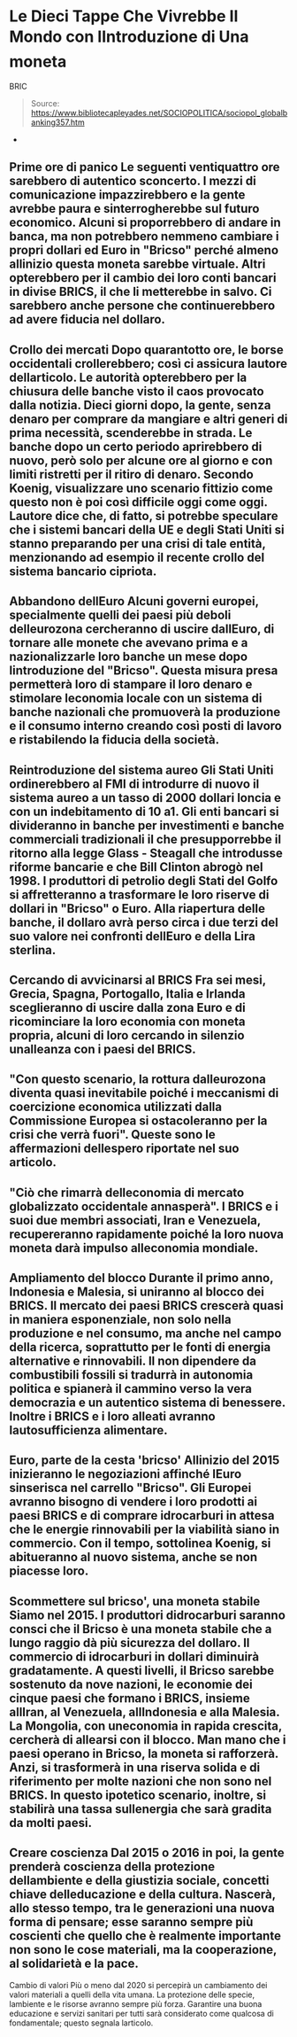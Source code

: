 # Le Dieci Tappe Che Vivrebbe Il Mondo con lIntroduzione di Una moneta 
BRIC

> Source: https://www.bibliotecapleyades.net/SOCIOPOLITICA/sociopol_globalbanking357.htm

-
Prime ore di panico
Le seguenti ventiquattro ore sarebbero di autentico sconcerto. I
mezzi di comunicazione impazzirebbero e la gente avrebbe paura e
sinterrogherebbe sul futuro economico.
Alcuni si proporrebbero di andare in banca, ma non potrebbero
nemmeno cambiare i propri dollari ed Euro in "Bricso" perché almeno
allinizio questa moneta sarebbe virtuale. Altri opterebbero per il
cambio dei loro conti bancari in divise BRICS, il che li metterebbe
in salvo.
Ci sarebbero anche persone che continuerebbero ad avere fiducia nel
dollaro.
-
Crollo dei mercati
Dopo quarantotto ore, le borse occidentali crollerebbero; così ci
assicura lautore dellarticolo.
Le autorità opterebbero per la chiusura delle banche visto il caos
provocato dalla notizia. Dieci giorni dopo, la gente, senza denaro
per comprare da mangiare e altri generi di prima necessità,
scenderebbe in strada.
Le banche dopo un certo periodo aprirebbero di nuovo, però solo per
alcune ore al giorno e con limiti ristretti per il ritiro di denaro.
Secondo Koenig, visualizzare uno scenario fittizio come questo non è
poi così difficile oggi come oggi.
Lautore dice che, di fatto, si potrebbe speculare che i sistemi
bancari della UE e degli Stati Uniti si stanno preparando per una
crisi di tale entità, menzionando ad esempio il recente crollo del
sistema bancario cipriota.
-
Abbandono dellEuro
Alcuni governi europei, specialmente quelli dei paesi più deboli
delleurozona cercheranno di uscire dallEuro, di tornare alle
monete che avevano prima e a nazionalizzarle loro banche un mese
dopo lintroduzione del "Bricso".
Questa misura presa permetterà loro di stampare il loro denaro e
stimolare leconomia locale con un sistema di banche nazionali che
promuoverà la produzione e il consumo interno creando così posti di
lavoro e ristabilendo la fiducia della società.
-
Reintroduzione del sistema aureo
Gli Stati Uniti ordinerebbero al FMI di introdurre di nuovo il
sistema aureo a un tasso di 2000 dollari loncia e con un
indebitamento di 10 a1.
Gli enti bancari si divideranno in banche per investimenti e banche
commerciali tradizionali il che presupporrebbe il ritorno alla legge
Glass - Steagall che introdusse riforme bancarie e che Bill Clinton
abrogò nel 1998.
I produttori di petrolio degli Stati del Golfo si affretteranno a
trasformare le loro riserve di dollari in "Bricso" o Euro. Alla
riapertura delle banche, il dollaro avrà perso circa i due terzi del
suo valore nei confronti dellEuro e della Lira sterlina.
-
Cercando di avvicinarsi al BRICS
Fra sei mesi, Grecia, Spagna, Portogallo, Italia e Irlanda
sceglieranno di uscire dalla zona Euro e di ricominciare la loro
economia con moneta propria, alcuni di loro cercando in silenzio
unalleanza con i paesi del BRICS.
-
"Con questo scenario, la rottura dalleurozona diventa quasi
inevitabile poiché i meccanismi di coercizione economica
utilizzati dalla Commissione Europea si ostacoleranno per la
crisi che verrà fuori". Queste sono le affermazioni
dellespero riportate nel suo articolo.
-
"Ciò che rimarrà delleconomia di mercato globalizzato
occidentale annasperà".
I BRICS e i suoi due membri associati, Iran e Venezuela,
recupereranno rapidamente poiché la loro nuova moneta darà impulso
alleconomia mondiale.
-
Ampliamento del blocco
Durante il primo anno, Indonesia e Malesia, si uniranno al blocco
dei BRICS.
Il mercato dei paesi BRICS crescerà quasi in maniera esponenziale,
non solo nella produzione e nel consumo, ma anche nel campo della
ricerca, soprattutto per le fonti di energia alternative e
rinnovabili.
Il non dipendere da combustibili fossili si tradurrà in autonomia
politica e spianerà il cammino verso la vera democrazia e un
autentico sistema di benessere. Inoltre i BRICS e i loro alleati
avranno lautosufficienza alimentare.
-
Euro, parte de la cesta 'bricso'
Allinizio del 2015 inizieranno le negoziazioni affinché lEuro
sinserisca nel carrello "Bricso". Gli Europei avranno bisogno di
vendere i loro prodotti ai paesi BRICS e di comprare idrocarburi in
attesa che le energie rinnovabili per la viabilità siano in
commercio.
Con il tempo, sottolinea Koenig, si abitueranno al nuovo sistema,
anche se non piacesse loro.
-
Scommettere sul bricso', una moneta stabile
Siamo nel 2015. I produttori didrocarburi saranno consci che il
Bricso è una moneta stabile che a lungo raggio dà più sicurezza del
dollaro.
Il commercio di idrocarburi in dollari diminuirà gradatamente.
A questi livelli, il Bricso sarebbe sostenuto da nove nazioni, le
economie dei cinque paesi che formano i BRICS, insieme allIran, al
Venezuela, allIndonesia e alla Malesia. La Mongolia, con
uneconomia in rapida crescita, cercherà di allearsi con il blocco.
Man mano che i paesi operano in Bricso, la moneta si rafforzerà.
Anzi, si trasformerà in una riserva solida e di riferimento per
molte nazioni che non sono nel BRICS.
In questo ipotetico scenario, inoltre, si stabilirà una tassa
sullenergia che sarà gradita da molti paesi.
-
Creare coscienza
Dal 2015 o 2016 in poi, la gente prenderà coscienza della protezione
dellambiente e della giustizia sociale, concetti chiave
delleducazione e della cultura.
Nascerà, allo stesso tempo, tra le generazioni una nuova forma di
pensare; esse saranno sempre più coscienti che quello che è
realmente importante non sono le cose materiali, ma la cooperazione,
al solidarietà e la pace.
-
Cambio di valori
Più o meno dal 2020 si percepirà un cambiamento dei valori materiali
a quelli della vita umana. La protezione delle specie, lambiente e
le risorse avranno sempre più forza.
Garantire una buona educazione e servizi sanitari per tutti sarà
considerato come qualcosa di fondamentale; questo segnala
larticolo.
